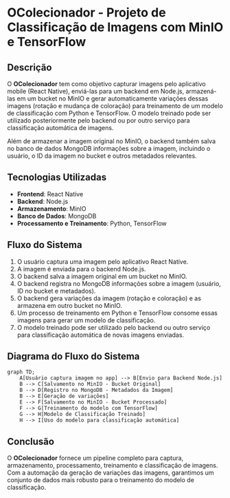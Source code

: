 # OColecionador - Projeto de Classificação de Imagens com MinIO e TensorFlow

## Descrição
O **OColecionador** tem como objetivo capturar imagens pelo aplicativo mobile (React Native), enviá-las para um backend em Node.js, armazená-las em um bucket no MinIO e gerar automaticamente variações dessas imagens (rotação e mudança de coloração) para treinamento de um modelo de classificação com Python e TensorFlow. O modelo treinado pode ser utilizado posteriormente pelo backend ou por outro serviço para classificação automática de imagens.

Além de armazenar a imagem original no MinIO, o backend também salva no banco de dados MongoDB informações sobre a imagem, incluindo o usuário, o ID da imagem no bucket e outros metadados relevantes.

## Tecnologias Utilizadas
- **Frontend**: React Native
- **Backend**: Node.js
- **Armazenamento**: MinIO
- **Banco de Dados**: MongoDB
- **Processamento e Treinamento**: Python, TensorFlow

## Fluxo do Sistema
1. O usuário captura uma imagem pelo aplicativo React Native.
2. A imagem é enviada para o backend Node.js.
3. O backend salva a imagem original em um bucket no MinIO.
4. O backend registra no MongoDB informações sobre a imagem (usuário, ID no bucket e metadados).
5. O backend gera variações da imagem (rotação e coloração) e as armazena em outro bucket no MinIO.
6. Um processo de treinamento em Python e TensorFlow consome essas imagens para gerar um modelo de classificação.
7. O modelo treinado pode ser utilizado pelo backend ou outro serviço para classificação automática de novas imagens enviadas.

## Diagrama do Fluxo do Sistema

```mermaid
graph TD;
    A[Usuário captura imagem no app] --> B[Envio para Backend Node.js]
    B --> C[Salvamento no MinIO - Bucket Original]
    B --> D[Registro no MongoDB - Metadados da Imagem]
    B --> E[Geração de variações]
    E --> F[Salvamento no MinIO - Bucket Processado]
    F --> G[Treinamento do modelo com TensorFlow]
    G --> H[Modelo de Classificação Treinado]
    H --> I[Uso do modelo para classificação automática]
```

## Conclusão
O **OColecionador** fornece um pipeline completo para captura, armazenamento, processamento, treinamento e classificação de imagens. Com a automação da geração de variações das imagens, garantimos um conjunto de dados mais robusto para o treinamento do modelo de classificação.
